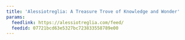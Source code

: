 ```yaml
---
title: 'Alessiotreglia: A Treasure Trove of Knowledge and Wonder'
params:
  feedlink: https://alessiotreglia.com/feed/
  feedid: 07721bcd63e5327bc723833558789e00
---
```

